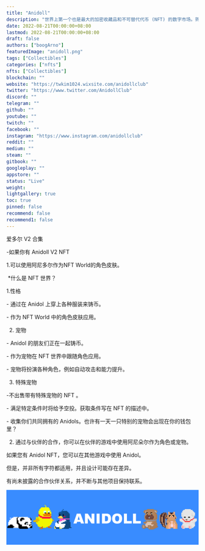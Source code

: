 ```yaml
---
title: "Anidoll"
description: "世界上第一个也是最大的加密收藏品和不可替代代币 (NFT) 的数字市场。购买、出售和发现独家数字商品。"
date: 2022-08-21T00:00:00+08:00
lastmod: 2022-08-21T00:00:00+08:00
draft: false
authors: ["boogArno"]
featuredImage: "anidoll.png"
tags: ["Collectibles"]
categories: ["nfts"]
nfts: ["Collectibles"]
blockchain: ""
website: "https://twkim1024.wixsite.com/anidollclub"
twitter: "https://www.twitter.com/AnidollClub"
discord: ""
telegram: ""
github: ""
youtube: ""
twitch: ""
facebook: ""
instagram: "https://www.instagram.com/anidollclub"
reddit: ""
medium: ""
steam: ""
gitbook: ""
googleplay: ""
appstore: ""
status: "Live"
weight: 
lightgallery: true
toc: true
pinned: false
recommend: false
recommend1: false
---
```

爱多尔 V2 合集

-如果你有 Anidoll V2 NFT

1.可以使用阿尼多尔作为NFT World的角色皮肤。

​     *什么是 NFT 世界？

1.性格

\- 通过在 Anidol 上穿上各种服装来铸币。

\- 作为 NFT World 中的角色皮肤应用。

2) 宠物

\- Anidol 的朋友们正在一起铸币。

\- 作为宠物在 NFT 世界中跟随角色应用。

\- 宠物将扮演各种角色，例如自动攻击和能力提升。

3) 特殊宠物

-不出售带有特殊宠物的 NFT 。

\- 满足特定条件时将给予空投。获取条件写在 NFT 的描述中。

\- 收集你们共同拥有的 Anidols。也许有一天一只特别的宠物会出现在你的钱包里？

2. 通过与伙伴的合作，你可以在伙伴的游戏中使用阿尼朵尔作为角色或宠物。

如果您有 Anidol NFT，您可以在其他游戏中使用 Anidol。

但是，并非所有字符都适用，并且设计可能存在差异。

有尚未披露的合作伙伴关系，并不断与其他项目保持联系。

![unnamed](unnamed.png)